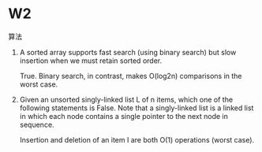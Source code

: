 # W2
算法

1. A sorted array supports fast search (using binary search) but slow insertion when we must retain sorted order.

    True. Binary search, in contrast, makes O(log2n) comparisons in the worst case.
   
2. Given an unsorted singly-linked list L of n items, which one of the following statements is False. Note that a singly-linked list is a linked list in which each node contains a single pointer to the next node in sequence.
     
     Insertion and deletion of an item I are both O(1) operations (worst case). 
